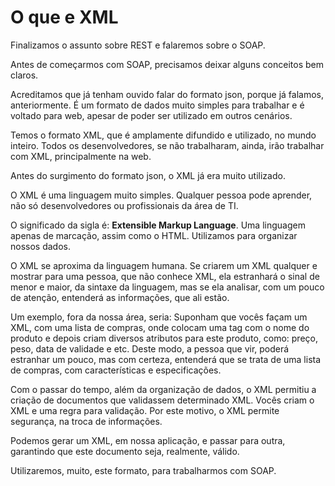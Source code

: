 # O que e XML

Finalizamos o assunto sobre REST e falaremos sobre o SOAP.

Antes de começarmos com SOAP, precisamos deixar alguns conceitos bem claros.

Acreditamos que já tenham ouvido falar do formato json, porque já falamos, anteriormente. É um formato de dados muito simples para trabalhar e é voltado para web, apesar de poder ser utilizado em outros cenários.

Temos o formato XML, que é amplamente difundido e utilizado, no mundo inteiro. Todos os desenvolvedores, se não trabalharam, ainda, irão trabalhar com XML, principalmente na web.

Antes do surgimento do formato json, o XML já era muito utilizado.

O XML é uma linguagem muito simples. Qualquer pessoa pode aprender, não só desenvolvedores ou profissionais da área de TI.

O significado da sigla é: **Extensible Markup Language**. Uma linguagem apenas de marcação, assim como o HTML. Utilizamos para organizar nossos dados.

O XML se aproxima da linguagem humana. Se criarem um XML qualquer e mostrar para uma pessoa, que não conhece XML, ela estranhará o sinal de menor e maior, da sintaxe da linguagem, mas se ela analisar, com um pouco de atenção, entenderá as informações, que ali estão.

Um exemplo, fora da nossa área, seria: Suponham que vocês façam um XML, com uma lista de compras, onde colocam uma tag com o nome do produto e depois criam diversos atributos para este produto, como: preço, peso, data de validade e etc. Deste modo, a pessoa que vir, poderá estranhar um pouco, mas com certeza, entenderá que se trata de uma lista de compras, com características e especificações.

Com o passar do tempo, além da organização de dados, o XML permitiu a criação de documentos que validassem determinado XML. Vocês criam o XML e uma regra para validação. Por este motivo, o XML permite segurança, na troca de informações.

Podemos gerar um XML, em nossa aplicação, e passar para outra, garantindo que este documento seja, realmente, válido.

Utilizaremos, muito, este formato, para trabalharmos com SOAP.
